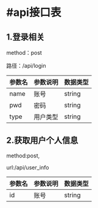 # #api接口表

## 1.登录相关

method：post

路径：/api/login

| 参数名 | 参数说明 | 数据类型 |
| ------ | -------- | -------- |
| name   | 账号     | string   |
| pwd    | 密码     | string   |
| type   | 用户类型 | string   |

## 2.获取用户个人信息

method:post,

url:/api/user_info

| 参数名 | 参数说明 | 数据类型 |
| ------ | -------- | -------- |
| id     | 账号     | string   |